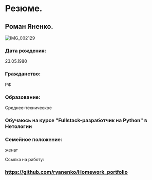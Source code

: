 # Резюме.
## Роман Яненко.                 
![IMG_002129](https://user-images.githubusercontent.com/110058412/191084681-99b5a392-6967-4280-8a72-14cfd6bdf85b.jpg)


### Дата рождения: 
23.05.1980 

### Гражданство: 
РФ

### Образование: 
Среднее-техническое

### Обучаюсь на курсе "Fullstack-разработчик на Python" в Нетологии

### Семейное положение: 
женат

Cсылка на работу:

### https://github.com/ryanenko/Homework_portfolio
